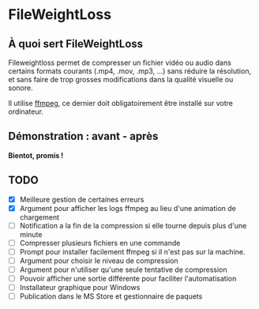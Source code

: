 # FileWeightLoss

## À quoi sert FileWeightLoss
Fileweightloss permet de compresser un fichier vidéo ou audio dans certains formats courants (.mp4, .mov, .mp3, ...) sans réduire la résolution, et sans faire de trop grosses modifications dans la qualité visuelle ou sonore.

Il utilise [ffmpeg](https://ffmpeg.org/download.html), ce dernier doit obligatoirement être installé sur votre ordinateur.

## Démonstration : avant - après
**Bientot, promis !** 

## TODO

- [X] Meilleure gestion de certaines erreurs
- [X] Argument pour afficher les logs ffmpeg au lieu d'une animation de chargement
- [ ] Notification a la fin de la compression si elle tourne depuis plus d'une minute
- [ ] Compresser plusieurs fichiers en une commande
- [ ] Prompt pour installer facilement ffmpeg si il n'est pas sur la machine.
- [ ] Argument pour choisir le niveau de compression
- [ ] Argument pour n'utiliser qu'une seule tentative de compression
- [ ] Pouvoir afficher une sortie différente pour faciliter l'automatisation
- [ ] Installateur graphique pour Windows
- [ ] Publication dans le MS Store et gestionnaire de paquets

